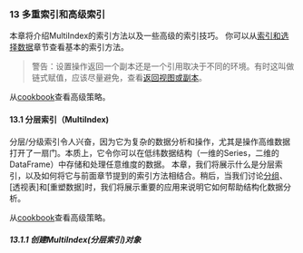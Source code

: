 ### 13 多重索引和高级索引
本章将介绍MultiIndex的索引方法以及一些高级的索引技巧。
你可以从[索引和选择数据](http://pandas.pydata.org/pandas-docs/version/0.23/indexing.html#indexing)章节查看基本的索引方法。
> 警告：设置操作返回一个副本还是一个引用取决于不同的环境。有时这叫做链式赋值，应该尽量避免，查看[返回视图或副本](http://pandas.pydata.org/pandas-docs/version/0.23/indexing.html#indexing-view-versus-copy)。

从[cookbook](http://pandas.pydata.org/pandas-docs/version/0.23/cookbook.html#cookbook-selection)查看高级策略。

#### 13.1 分层索引（MultiIndex)
分层/分级索引令人兴奋，因为它为复杂的数据分析和操作，尤其是操作高维数据打开了一扇门。本质上，它令你可以在低纬数据结构（一维的Series，二维的DataFrame）中存储和处理任意维度的数据。
本章，我们将展示什么是分层索引，以及如何将它与前面章节提到的索引方法相结合。稍后，当我们讨论[分组](http://pandas.pydata.org/pandas-docs/version/0.23/groupby.html#groupby)、[透视表]和[重塑数据]时，我们将展示重要的应用来说明它如何帮助结构化数据分析。

从[cookbook](http://pandas.pydata.org/pandas-docs/version/0.23/cookbook.html#cookbook-selection)查看高级策略。

##### 13.1.1 创建MultiIndex(分层索引)对象

